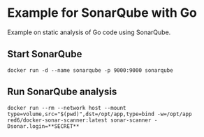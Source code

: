 # Example for SonarQube with Go

Example on static analysis of Go code using SonarQube.

## Start SonarQube

    docker run -d --name sonarqube -p 9000:9000 sonarqube


## Run SonarQube analysis

    docker run --rm --network host --mount type=volume,src="$(pwd)",dst=/opt/app,type=bind -w=/opt/app red6/docker-sonar-scanner:latest sonar-scanner -Dsonar.login=**SECRET**